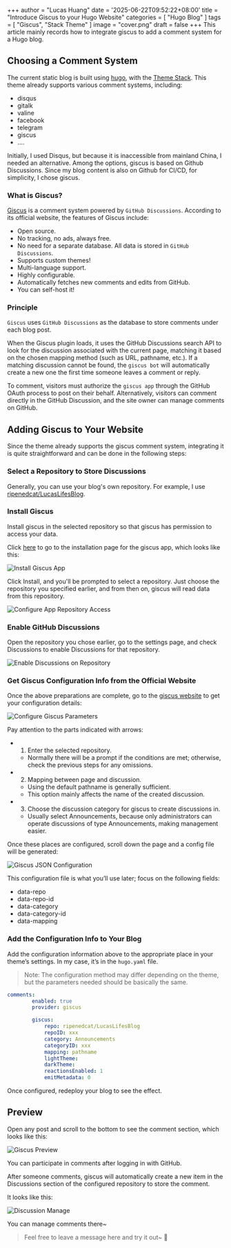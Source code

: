 +++
author = "Lucas Huang"
date = '2025-06-22T09:52:22+08:00'
title = "Introduce Giscus to your Hugo Website"
categories = [
    "Hugo Blog"
]
tags = [
    "Giscus",
    "Stack Theme"
]
image = "cover.png"
draft = false
+++
This article mainly records how to integrate giscus to add a comment system for a Hugo blog.

## Choosing a Comment System

The current static blog is built using [hugo](https://github.com/gohugoio/hugo), with the [Theme Stack](https://github.com/CaiJimmy/hugo-theme-stack). This theme already supports various comment systems, including:

- disqus
- gitalk
- valine
- facebook
- telegram
- giscus
- ….

Initially, I used Disqus, but because it is inaccessible from mainland China, I needed an alternative. Among the options, giscus is based on Github Discussions. Since my blog content is also on Github for CI/CD, for simplicity, I chose giscus.

### What is Giscus?

[Giscus](https://link.juejin.cn/?target=https%3A%2F%2Fgiscus.app%2F) is a comment system powered by `GitHub Discussions`. According to its official website, the features of Giscus include:

- Open source.
- No tracking, no ads, always free.
- No need for a separate database. All data is stored in `GitHub Discussions`.
- Supports custom themes!
- Multi-language support.
- Highly configurable.
- Automatically fetches new comments and edits from GitHub.
- You can self-host it!

### Principle

`Giscus` uses `GitHub Discussions` as the database to store comments under each blog post.

When the Giscus plugin loads, it uses the GitHub Discussions search API to look for the discussion associated with the current page, matching it based on the chosen mapping method (such as URL, pathname, etc.). If a matching discussion cannot be found, the `giscus bot` will automatically create a new one the first time someone leaves a comment or reply.

To comment, visitors must authorize the `giscus app` through the GitHub OAuth process to post on their behalf. Alternatively, visitors can comment directly in the GitHub Discussion, and the site owner can manage comments on GitHub.

## Adding Giscus to Your Website

Since the theme already supports the giscus comment system, integrating it is quite straightforward and can be done in the following steps:

### Select a Repository to Store Discussions

Generally, you can use your blog's own repository. For example, I use [ripenedcat/LucasLifesBlog](https://github.com/ripenedcat/LucasLifesBlog).

### Install Giscus

Install giscus in the selected repository so that giscus has permission to access your data.

Click [here](https://github.com/apps/giscus) to go to the installation page for the giscus app, which looks like this:

![Install Giscus App](Install-Giscus-App.png)

Click Install, and you'll be prompted to select a repository. Just choose the repository you specified earlier, and from then on, giscus will read data from this repository.

![Configure App Repository Access](Configure-App-Repository-Access.png)

### Enable GitHub Discussions

Open the repository you chose earlier, go to the settings page, and check Discussions to enable Discussions for that repository.

![Enable Discussions on Repository](Enable-Discussions-on-Repository.png)

### Get Giscus Configuration Info from the Official Website

Once the above preparations are complete, go to the [giscus website](https://giscus.app/en) to get your configuration details:

![Configure Giscus Parameters](Configure-Giscus-Parameters.png)

Pay attention to the parts indicated with arrows:

- 1) Enter the selected repository.
    - Normally there will be a prompt if the conditions are met; otherwise, check the previous steps for any omissions.
- 2) Mapping between page and discussion.
    - Using the default pathname is generally sufficient.
    - This option mainly affects the name of the created discussion.
- 3) Choose the discussion category for giscus to create discussions in.
    - Usually select Announcements, because only administrators can operate discussions of type Announcements, making management easier.

Once these places are configured, scroll down the page and a config file will be generated:

![Giscus JSON Configuration](Giscus-JSON-Configuration.png)

This configuration file is what you’ll use later; focus on the following fields:

- data-repo
- data-repo-id
- data-category
- data-category-id
- data-mapping

### Add the Configuration Info to Your Blog

Add the configuration information above to the appropriate place in your theme’s settings. In my case, it’s in the `hugo.yaml` file.

> Note: The configuration method may differ depending on the theme, but the parameters needed should be basically the same.

```yaml
comments:
        enabled: true
        provider: giscus

        giscus:
            repo: ripenedcat/LucasLifesBlog
            repoID: xxx
            category: Announcements
            categoryID: xxx
            mapping: pathname
            lightTheme:
            darkTheme:
            reactionsEnabled: 1
            emitMetadata: 0
```

Once configured, redeploy your blog to see the effect.

## Preview

Open any post and scroll to the bottom to see the comment section, which looks like this:

![Giscus Preview](Giscus-Preview.png)

You can participate in comments after logging in with GitHub.

After someone comments, giscus will automatically create a new item in the Discussions section of the configured repository to store the comment.

It looks like this:

![Discussion Manage](Dicussion-Manage.png)

You can manage comments there~

> Feel free to leave a message here and try it out~ 👻
